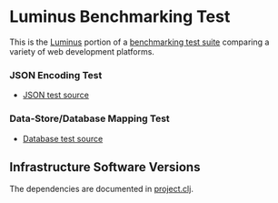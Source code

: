 # Luminus Benchmarking Test

This is the [Luminus](http://www.luminusweb.net/) portion of a [benchmarking test suite](../) comparing a variety of web development platforms.

### JSON Encoding Test

* [JSON test source](hello/src/hello/handler.clj)

### Data-Store/Database Mapping Test

* [Database test source](hello/src/hello/handler.clj)

## Infrastructure Software Versions

The dependencies are documented in [project.clj](hello/project.clj).
